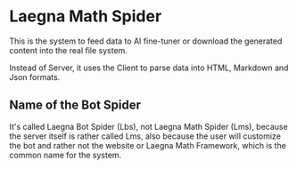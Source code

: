 # Laegna Math Spider
This is the system to feed data to AI fine-tuner or download the generated content into the real file system.

Instead of Server, it uses the Client to parse data into HTML, Markdown and Json formats.

## Name of the Bot Spider

It's called Laegna Bot Spider (Lbs), not Laegna Math Spider (Lms), because the server itself is rather called Lms, also because the user will customize the bot and rather not the website or Laegna Math Framework, which is the common name for the system.